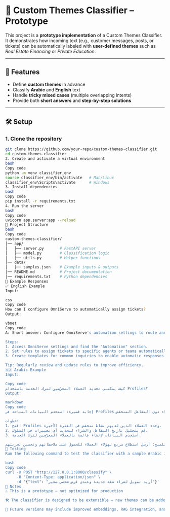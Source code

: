 # 📘 Custom Themes Classifier – Prototype  

This project is a **prototype implementation** of a Custom Themes Classifier.  
It demonstrates how incoming text (e.g., customer messages, posts, or tickets) can be automatically labeled with **user-defined themes** such as *Real Estate Financing* or *Private Education*.  

---

## 🚀 Features  

- Define **custom themes** in advance  
- Classify **Arabic** and **English** text  
- Handle **tricky mixed cases** (multiple overlapping intents)  
- Provide both **short answers** and **step-by-step solutions**  

---

## 🛠️ Setup  

### 1. Clone the repository  
```bash
git clone https://github.com/your-repo/custom-themes-classifier.git
cd custom-themes-classifier
2. Create and activate a virtual environment
bash
Copy code
python -m venv classifier_env
source classifier_env/bin/activate   # Mac/Linux
classifier_env\Scripts\activate      # Windows
3. Install dependencies
bash
Copy code
pip install -r requirements.txt
4. Run the server
bash
Copy code
uvicorn app.server:app --reload
📂 Project Structure
bash
Copy code
custom-themes-classifier/
│── app/
│   ├── server.py       # FastAPI server
│   ├── model.py        # Classification logic
│   ├── utils.py        # Helper functions
│── data/
│   ├── samples.json    # Example inputs & outputs
│── README.md           # Project documentation
│── requirements.txt    # Python dependencies
📖 Example Responses
✅ English Example
Input:

css
Copy code
How can I configure OmniServe to automatically assign tickets?
Output:

vbnet
Copy code
A: Short answer: Configure OmniServe's automation settings to route and respond to tickets.

Steps:
1. Access OmniServe settings and find the "Automation" section.
2. Set rules to assign tickets to specific agents or teams automatically.
3. Create templates for common inquiries to enable automatic responses.

Tip: Regularly review and update rules to improve efficiency.
🇸🇦 Arabic Example
Input:

Copy code
كيف يمكنني تحديد العملاء المعرّضين لترك الخدمة باستخدام Profiles؟
Output:

markdown
Copy code
إجابة قصيرة: استخدم البيانات المتاحة في Profiles لتحليل أنماط الاستخدام وتحديد العملاء ذوي التفاعل المنخفض.

خطوات:
1. افتح Profiles وحدد العملاء الذين لديهم نشاط منخفض في الفترة الأخيرة.
2. قم بتحليل تاريخ التفاعل والشراء لتحديد أي تغييرات في السلوك.
3. استخدم البيانات لإنشاء قائمة بالعملاء المعرّضين لترك الخدمة.

تلميح: أرسل استطلاع سريع لهؤلاء العملاء للحصول على ملاحظاتهم وتحسين تجربتهم.
🧪 Testing
Run the following command to test the classifier with a sample Arabic input:

bash
Copy code
curl -X POST "http://127.0.0.1:8000/classify" \
     -H "Content-Type: application/json" \
     -d '{"text": "أريد تمويل لشراء شقة جديدة وعندي قرض شخصي صغير"}'
📌 Notes
⚠️ This is a prototype – not optimized for production

🛠️ The classifier is designed to be extensible – new themes can be added easily

🚀 Future versions may include improved embeddings, RAG integration, and evaluation metrics
